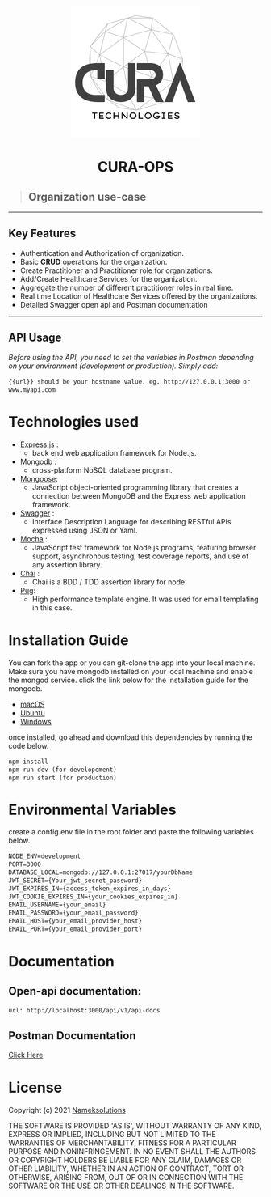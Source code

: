 <p align="center">
  <img src="./public/logo1.png" alt="Sublime's custom image"/>
</p>

  <h1 align="center">CURA-OPS</h1>
 
 >## Organization use-case

 _____

 ## Key Features
  * Authentication and Authorization of organization.
  * Basic **CRUD** operations for the organization.
  * Create Practitioner and Practitioner role for organizations.
  * Add/Create Healthcare Services for the organization.
  * Aggregate the number of different practitioner roles in real time.
  * Real time Location of Healthcare Services offered by the organizations.
  * Detailed Swagger open api and Postman documentation

___

## API Usage
*Before using the API, you need to set the variables in Postman depending on your environment (development or production). Simply add:*

```
{{url}} should be your hostname value. eg. http://127.0.0.1:3000 or www.myapi.com
```

# Technologies used
  * [Express.js]() :
    * back end web application framework for Node.js.
  * [Mongodb](www.mongodb.com) :
    *  cross-platform NoSQL database program.
  * [Mongoose](https://mongoosejs.com/):
    * JavaScript object-oriented programming library that creates a connection between MongoDB and the Express web application framework.
  * [Swagger](https://swagger.io) : 
    * Interface Description Language for describing RESTful APIs expressed using JSON or Yaml.
  * [Mocha](https://mochajs.org/) :
    *  JavaScript test framework for Node.js programs, featuring browser support, asynchronous testing, test coverage reports, and use of any assertion library.
  * [Chai](https://www.chaijs.com/) :
    * Chai is a BDD / TDD assertion library for node.
  * [Pug](https://pugjs.org): 
    * High performance template engine. It was used for email templating in this case.


# Installation Guide
You can fork the app or you can git-clone the app into your local machine. Make sure you have mongodb installed on your local machine and enable the mongod service. click the link below for the installation guide for the mongodb.
  * [macOS](https://www.mongodb.com/docs/manual/tutorial/install-mongodb-on-os-x/)
  * [Ubuntu](https://www.mongodb.com/docs/manual/tutorial/install-mongodb-on-ubuntu/)
  * [Windows](https://www.mongodb.com/docs/manual/tutorial/install-mongodb-on-windows/)

  once installed, go ahead and download this dependencies by running the code below.

  ```
  npm install
  npm run dev (for developement)
  npm run start (for production)

```

# Environmental Variables
create a config.env file in the root folder and paste the following variables below.

```
NODE_ENV=development
PORT=3000
DATABASE_LOCAL=mongodb://127.0.0.1:27017/yourDbName
JWT_SECRET={Your_jwt_secret_password}
JWT_EXPIRES_IN={access_token_expires_in_days}
JWT_COOKIE_EXPIRES_IN={your_cookies_expires_in}
EMAIL_USERNAME={your_email}
EMAIL_PASSWORD={your_email_password}
EMAIL_HOST={your_email_provider_host}
EMAIL_PORT={your_email_provider_port}

```
# Documentation
  ## Open-api documentation:  
    url: http://localhost:3000/api/v1/api-docs
  
  ## Postman Documentation
  [Click Here](www.google.com)


  # License
  Copyright (c) 2021 [Nameksolutions](nameksolutions.com)

  THE SOFTWARE IS PROVIDED 'AS IS', WITHOUT WARRANTY OF ANY KIND, EXPRESS OR IMPLIED, INCLUDING BUT NOT LIMITED TO THE WARRANTIES OF MERCHANTABILITY, FITNESS FOR A PARTICULAR PURPOSE AND NONINFRINGEMENT. IN NO EVENT SHALL THE AUTHORS OR COPYRIGHT HOLDERS BE LIABLE FOR ANY CLAIM, DAMAGES OR OTHER LIABILITY, WHETHER IN AN ACTION OF CONTRACT, TORT OR OTHERWISE, ARISING FROM, OUT OF OR IN CONNECTION WITH THE SOFTWARE OR THE USE OR OTHER DEALINGS IN THE SOFTWARE.